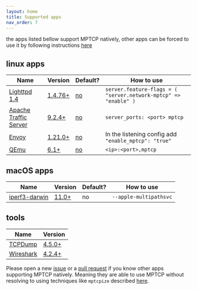 ```yaml
---
layout: home
title: Supported apps
nav_order: 7
---
```

the apps listed bellow support MPTCP natively, other apps can be forced to use it by following instructions [here](setup.html#force-mptcp)

## linux apps

| Name | Version | Default? | How to use |
| --- | --- | --- | --- |
| [Lighttpd 1.4](https://www.lighttpd.net/) | [1.4.76+](https://github.com/lighttpd/lighttpd1.4/pull/132) | [no](https://redmine.lighttpd.net/projects/lighttpd/wiki/Server_feature-flagsDetails) | `server.feature-flags = ( "server.network-mptcp" => "enable" )` |
| [Apache Traffic Server](https://trafficserver.apache.org/) | [9.2.4+](https://github.com/apache/trafficserver/pull/10701#event-10945740888) | [no](https://docs.trafficserver.apache.org/en/latest/admin-guide/files/records.yaml.en.html) | `server_ports: <port> mptcp` |
| [Envoy](https://www.envoyproxy.io/) | [1.21.0+](https://github.com/envoyproxy/envoy/pull/18780) | [no](https://www.envoyproxy.io/docs/envoy/v1.21.6/api-v3/config/listener/v3/listener.proto#envoy-v3-api-field-config-listener-v3-listener-enable-mptcp) | In the listening config add `"enable_mptcp": "true"`|
| [QEmu](https://www.qemu.org/) | [6.1+](https://lore.kernel.org/qemu-devel/20210421112834.107651-1-dgilbert@redhat.com/) | [no](https://www.qemu.org/docs/master/interop/qemu-qmp-ref.html#qapidoc-48) | `<ip>:<port>,mptcp` |

<!-- | [Syzkaller](https://github.com/google/syzkaller) | [?+](https://github.com/google/syzkaller/pull/1579) | ? | ? |
| [Shadowsocks libev](https://github.com/shadowsocks/shadowsocks-libev) | [?](https://github.com/shadowsocks/shadowsocks-libev/pull/2902) | ? | ? |
| [Shadowsocks Rust](https://github.com/shadowsocks/shadowsocks-rust) | [?+](https://github.com/shadowsocks/shadowsocks-rust/pull/1157) | ? | ? | TODO=incomplete information-->

## macOS apps

| Name | Version | Default? | How to use |
| --- | --- | --- | --- |
| [iperf3-darwin](https://software.es.net/iperf/) | [11.0+](https://developer.apple.com/documentation/foundation/nsurlsessionmultipathservicetype?language=objc) | no | `--apple-multipathsvc` |

<!-- | SSH | [?+]() | no | | TODO=not enough info-->

## tools

| Name | Version |
| --- | --- |
| [TCPDump](https://www.tcpdump.org/) | [4.5.0+](https://github.com/the-tcpdump-group/tcpdump/commit/578dd316f3) |
| [Wireshark](https://www.wireshark.org/) | [4.2.4+](https://github.com/wireshark/wireshark/commit/3bc42dbf8e) |

Please open a new [issue](https://github.com/multipath-tcp/mptcp.dev/issues) or a [pull request](https://github.com/multipath-tcp/mptcp.dev/pulls) if you know other apps supporting MPTCP natively. Meaning they are able to use MPTCP without resolving to using techniques like `mptcpize` described [here](setup.html#force-mptcp).

